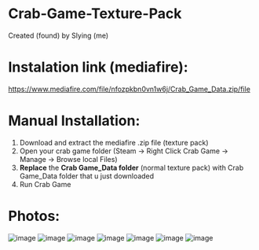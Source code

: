 # Crab-Game-Texture-Pack
Created (found) by Slying (me)

# Instalation link (mediafire):
https://www.mediafire.com/file/nfozpkbn0vn1w6j/Crab_Game_Data.zip/file

# Manual Installation:
1. Download and extract the mediafire .zip file (texture pack)
2. Open your crab game folder (Steam -> Right Click Crab Game -> Manage -> Browse local Files)
3. **Replace** the **Crab Game_Data folder** (normal texture pack) with Crab Game_Data folder that u just downloaded
4. Run Crab Game

# Photos:
![image](https://github.com/slyingg/Crab-Game-Texture-Pack/assets/147253589/b495a546-0740-4bcf-929c-fd10e5e82ab0)
![image](https://github.com/slyingg/Crab-Game-Texture-Pack/assets/147253589/4ad07492-b104-4de4-b7ed-c92c120ba56d)
![image](https://github.com/slyingg/Crab-Game-Texture-Pack/assets/147253589/97c76885-348a-419e-9d24-b976900cb752)
![image](https://github.com/slyingg/Crab-Game-Texture-Pack/assets/147253589/452f8a54-5777-4d30-8b7f-be74539db19d)
![image](https://github.com/slyingg/Crab-Game-Texture-Pack/assets/147253589/c6aef8b6-7d1c-43ab-a1b3-bf22a0b8e8e3)
![image](https://github.com/slyingg/Crab-Game-Texture-Pack/assets/147253589/96ca4fdd-b191-48f5-b4f9-c5043c447465)
![image](https://github.com/slyingg/Crab-Game-Texture-Pack/assets/147253589/425b02f0-ce4b-44b4-a1ca-b3f1496cf3a4)
